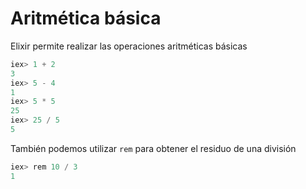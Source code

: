 # Aritmética básica

Elixir permite realizar las operaciones aritméticas básicas

```elixir
iex> 1 + 2
3
iex> 5 - 4
1
iex> 5 * 5
25
iex> 25 / 5
5
```

También podemos utilizar `rem` para obtener el residuo de una división

```elixir
iex> rem 10 / 3
1
```
